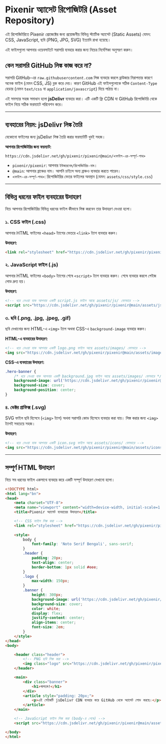 # Pixenir অ্যাসেট রিপোজিটরি (Asset Repository)

এই রিপোজিটরিতে Pixenir প্রোজেক্টের জন্য প্রয়োজনীয় বিভিন্ন স্ট্যাটিক অ্যাসেট (Static Assets) যেমন: CSS, JavaScript, ছবি (PNG, JPG, SVG) ইত্যাদি রাখা হয়েছে।

এই ফাইলগুলো আপনার ওয়েবসাইটে সরাসরি ব্যবহার করার জন্য নিচের নির্দেশিকা অনুসরণ করুন।

## কেন সরাসরি GitHub লিঙ্ক কাজ করে না?

সরাসরি GitHub-এর `raw.githubusercontent.com` লিঙ্ক ব্যবহার করলে ব্রাউজার নিরাপত্তার কারণে অনেক ফাইল (যেমন CSS, JS) ব্লক করে দেয়। কারণ GitHub এই ফাইলগুলোকে সঠিক `Content-Type` হেডার (যেমন `text/css` বা `application/javascript`) দিয়ে পাঠায় না।

এই সমস্যার সহজ সমাধান হলো **jsDelivr** ব্যবহার করা। এটি একটি ফ্রি CDN যা GitHub রিপোজিটরি থেকে ফাইল নিয়ে সঠিক ফরম্যাটে পরিবেশন করে।

---

## ব্যবহারের নিয়ম: jsDelivr লিঙ্ক তৈরি

যেকোনো ফাইলের জন্য jsDelivr লিঙ্ক তৈরি করার ফরম্যাটটি খুবই সহজ।

**আপনার রিপোজিটরির জন্য ফরম্যাট:**
```
https://cdn.jsdelivr.net/gh/pixenir/pixenir@main/<ফাইল-এর-সম্পূর্ণ-পাথ>
```

-   `pixenir/pixenir`: আপনার `ইউজারনেম/রিপোজিটরির-নাম`।
-   `@main`: আপনার ব্রাঞ্চের নাম। আপনি চাইলে অন্য ব্রাঞ্চও ব্যবহার করতে পারেন।
-   `<ফাইল-এর-সম্পূর্ণ-পাথ>`: রিপোজিটরির ভেতর ফাইলের অবস্থান (যেমন: `assets/css/style.css`)

---

## বিভিন্ন ধরনের ফাইল ব্যবহারের উদাহরণ

নিচে আপনার রিপোজিটরির বিভিন্ন ধরনের ফাইল কীভাবে লিঙ্ক করবেন তার উদাহরণ দেওয়া হলো।

### ১. CSS ফাইল (.css)

আপনার HTML ফাইলের `<head>` ট্যাগের ভেতরে `<link>` ট্যাগ ব্যবহার করুন।

**উদাহরণ:**
```html
<link rel="stylesheet" href="https://cdn.jsdelivr.net/gh/pixenir/pixenir@main/assets/fonts/font.css">
```

### ২. JavaScript ফাইল (.js)

আপনার HTML ফাইলের `<body>` ট্যাগের শেষে `<script>` ট্যাগ ব্যবহার করুন। শেষে ব্যবহার করলে পেইজ লোড দ্রুত হয়।

**উদাহরণ:**
```html
<!-- ধরে নেওয়া যাক আপনার একটি script.js ফাইল আছে assets/js/ ফোল্ডারে -->
<script src="https://cdn.jsdelivr.net/gh/pixenir/pixenir@main/assets/js/script.js"></script>
```

### ৩. ছবি (.png, .jpg, .jpeg, .gif)

ছবি দেখানোর জন্য HTML-এ `<img>` ট্যাগ অথবা CSS-এ `background-image` ব্যবহার করুন।

**HTML-এ ব্যবহারের উদাহরণ:**
```html
<!-- ধরে নেওয়া যাক আপনার একটি logo.png ফাইল আছে assets/images/ ফোল্ডারে -->
<img src="https://cdn.jsdelivr.net/gh/pixenir/pixenir@main/assets/images/logo.png" alt="Pixenir লোগো">
```

**CSS-এ ব্যবহারের উদাহরণ:**
```css
.hero-banner {
    /* ধরে নেওয়া যাক আপনার একটি background.jpg ফাইল আছে assets/images/ ফোল্ডারে */
    background-image: url('https://cdn.jsdelivr.net/gh/pixenir/pixenir@main/assets/images/background.jpg');
    background-size: cover;
    background-position: center;
}
```

### ৪. ভেক্টর গ্রাফিক্স (.svg)

SVG ফাইল ছবি হিসেবে (`<img>` ট্যাগ) অথবা সরাসরি কোড হিসেবে ব্যবহার করা যায়। লিঙ্ক করার জন্য `<img>` ট্যাগই সবচেয়ে সহজ।

**উদাহরণ:**
```html
<!-- ধরে নেওয়া যাক আপনার একটি icon.svg ফাইল আছে assets/icons/ ফোল্ডারে -->
<img src="https://cdn.jsdelivr.net/gh/pixenir/pixenir@main/assets/icons/icon.svg" alt="আইকন" width="50">
```

---

## সম্পূর্ণ HTML উদাহরণ

নিচে সব ধরনের ফাইল একসাথে ব্যবহার করে একটি সম্পূর্ণ উদাহরণ দেখানো হলো।

```html
<!DOCTYPE html>
<html lang="bn">
<head>
    <meta charset="UTF-8">
    <meta name="viewport" content="width=device-width, initial-scale=1.0">
    <title>Pixenir অ্যাসেট ব্যবহারের উদাহরণ</title>

    <!-- CSS ফাইল লিঙ্ক করা -->
    <link rel="stylesheet" href="https://cdn.jsdelivr.net/gh/pixenir/pixenir@main/assets/fonts/font.css">
    
    <style>
        body {
            font-family: 'Noto Serif Bengali', sans-serif;
        }
        .header {
            padding: 20px;
            text-align: center;
            border-bottom: 1px solid #eee;
        }
        .logo {
            max-width: 150px;
        }
        .banner {
            height: 300px;
            background-image: url('https://cdn.jsdelivr.net/gh/pixenir/pixenir@main/assets/images/background.jpg'); /* একটি কাল্পনিক ফাইল */
            background-size: cover;
            color: white;
            display: flex;
            justify-content: center;
            align-items: center;
            font-size: 2em;
        }
    </style>
</head>
<body>

    <header class="header">
        <!-- PNG ছবি লিঙ্ক করা -->
        <img class="logo" src="https://cdn.jsdelivr.net/gh/pixenir/pixenir@main/assets/images/logo.png" alt="লোগো"> <!-- একটি কাল্পনিক ফাইল -->
    </header>

    <main>
        <div class="banner">
            <h1>স্বাগতম!</h1>
        </div>
        <article style="padding: 20px;">
            <p>এই পেইজটি jsDelivr CDN ব্যবহার করে GitHub থেকে অ্যাসেট লোড করছে।</p>
        </article>
    </main>

    <!-- JavaScript ফাইল লিঙ্ক করা (body-র শেষে) -->
    <script src="https://cdn.jsdelivr.net/gh/pixenir/pixenir@main/assets/js/script.js"></script> <!-- একটি কাল্পনিক ফাইল -->

</body>
</html>
```
